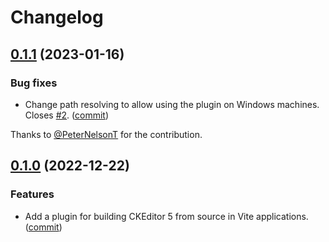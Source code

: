 Changelog
=========

## [0.1.1](https://github.com/ckeditor/vite-plugin-ckeditor5/compare/v0.1.0...v0.1.1) (2023-01-16)

### Bug fixes

* Change path resolving to allow using the plugin on Windows machines. Closes [#2](https://github.com/ckeditor/vite-plugin-ckeditor5/issues/2). ([commit](https://github.com/ckeditor/vite-plugin-ckeditor5/commit/1bbda8f6297d7c3417b650d370a6130a1596641f))

Thanks to [@PeterNelsonT](https://github.com/PeterNelsonT)  for the contribution.


## [0.1.0](https://github.com/ckeditor/vite-plugin-ckeditor5/tree/v0.1.0) (2022-12-22)

### Features

* Add a plugin for building CKEditor 5 from source in Vite applications. ([commit](https://github.com/ckeditor/vite-plugin-ckeditor5/commit/4d9494ea9952cd84276122f986c6dec8672824eb))
